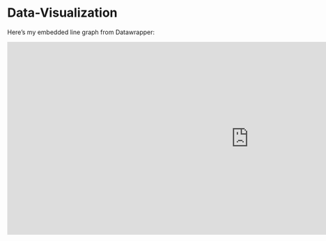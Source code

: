 # Data-Visualization

Here’s my embedded line graph from Datawrapper:

<iframe title="[ Child mortality rate ,1800-2022 ]                                                                                                                                               The estimated share of newborns who die before reaching the age of five" aria-label="Interactive line chart" id="datawrapper-chart-ITnMg" src="https://datawrapper.dwcdn.net/ITnMg/3/" scrolling="no" frameborder="0" style="border: none;" width="1108" height="443" data-external="1"></iframe>


